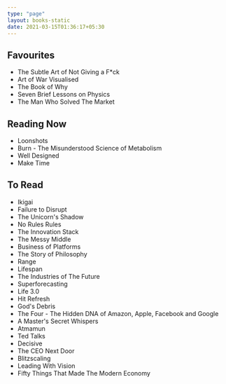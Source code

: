 ```yaml
---
type: "page"
layout: books-static
date: 2021-03-15T01:36:17+05:30
---
```


## Favourites
- The Subtle Art of Not Giving a F*ck
- Art of War Visualised
- The Book of Why
- Seven Brief Lessons on Physics
- The Man Who Solved The Market

## Reading Now
- Loonshots
- Burn - The Misunderstood Science of Metabolism
- Well Designed
- Make Time

## To Read
- Ikigai
- Failure to Disrupt
- The Unicorn's Shadow
- No Rules Rules
- The Innovation Stack
- The Messy Middle
- Business of Platforms
- The Story of Philosophy
- Range
- Lifespan
- The Industries of The Future
- Superforecasting
- Life 3.0
- Hit Refresh
- God's Debris
- The Four - The Hidden DNA of Amazon, Apple, Facebook and Google
- A Master's Secret Whispers
- Atmamun
- Ted Talks
- Decisive
- The CEO Next Door
- Blitzscaling
- Leading With Vision
- Fifty Things That Made The Modern Economy